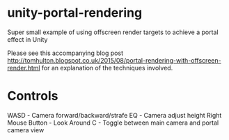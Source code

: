 # unity-portal-rendering
Super small example of using offscreen render targets to achieve a portal effect in Unity

Please see this accompanying blog post http://tomhulton.blogspot.co.uk/2015/08/portal-rendering-with-offscreen-render.html for an explanation of the techniques involved.

# Controls

WASD - Camera forward/backward/strafe
EQ - Camera adjust height
Right Mouse Button - Look Around
C - Toggle between main camera and portal camera view
